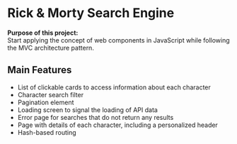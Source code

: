 <h1>Rick & Morty Search Engine </h1>

<p><strong>Purpose of this project:</strong><br>
Start applying the concept of web components in JavaScript while following the MVC architecture pattern.</p>

<h2>Main Features</h2>

<ul>
<li>List of clickable cards to access information about each character</li>
<li>Character search filter</li>
<li>Pagination element</li>
<li>Loading screen to signal the loading of API data</li>
<li>Error page for searches that do not return any results</li>
<li>Page with details of each character, including a personalized header</li>
<li>Hash-based routing</li>
</ul>
